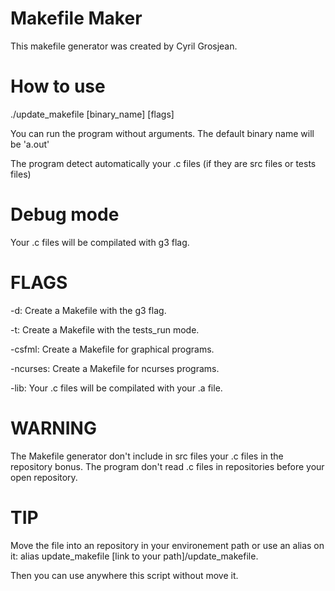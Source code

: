 # Makefile Maker
This makefile generator was created by Cyril Grosjean.

# How to use
./update_makefile [binary_name] [flags]

You can run the program without arguments.
The default binary name will be 'a.out'

The program detect automatically your .c files (if they are src files or tests files)

# Debug mode

Your .c files will be compilated with g3 flag.

# FLAGS

-d: Create a Makefile with the g3 flag.

-t: Create a Makefile with the tests_run mode.

-csfml: Create a Makefile for graphical programs.

-ncurses: Create a Makefile for ncurses programs.

-lib: Your .c files will be compilated with your .a file.

# WARNING

The Makefile generator don't include in src files your .c files in the repository bonus.
The program don't read .c files in repositories before your open repository.

# TIP

Move the file into an repository in your environement path or use an alias on it:
alias update_makefile [link to your path]/update_makefile.

Then you can use anywhere this script without move it.